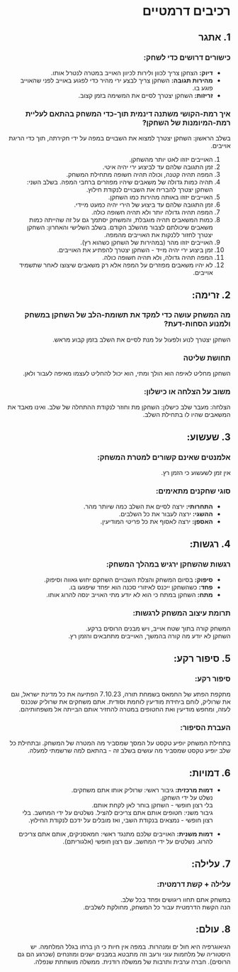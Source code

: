 <div dir='rtl' lang='he'>
  
# רכיבים דרמטיים
      
## 1. אתגר
### כישורים דרושים כדי לשחק: 
- **דיוק:** הצחקן צריך לכוון ולירות לכיוון האוייב במטרה לנטרל אותו.
- **מהירות תגובה:** השחקן צריך לבצע ירי מהיר כדי לפגוע באוייב לפני שהאוייב פוגע בו.
- **זריזות:** השחקן יצטרך לסיים את המשימה בזמן קצוב.
### איך רמת-הקושי משתנה דינמית תוך-כדי המשחק בהתאם לעליית רמת-המיומנות של השחקן?
בשלב הראשון:
השחקן יצטרך למצוא את השבויים במפה על ידי חקירתה, תוך כדי הריגת אוייבים.
  1. האוייבים יזוזו לאט יותר מהשחקן.
  2. זמן התגובה שלהם עד לביצוע ירי יהיה איטי.
  3. המפה תהיה קטנה, וכולה תהיה חשופה מתחילת המשחק.
  4. תהיה כמות גדולה של משאבים שיהיו מפוזרים ברחבי המפה.
בשלב השני:
השחקן יצטרך להבריח את השבויים לנקודת חילוץ.
1. האוייבים יזוזו באותה מהירות כמו השחקן.
2. זמן התגובה שלהם עד ביצוע של הירי יהיה כמעט מיידי.
3. המפה תהיה גדולה יותר ולא תהיה חשופה כולה.
4. כמות המשאבים תהיה מוגבלת, והמשחק יסתמך גם על זה שהייתה כמות משאבים שיכולתם לצבור מהשלב הקודם.
בשלב השלישי והאחרון:
השחקן יצטרך לחזור ללנקות את האוייבים מהמפה.
1. האוייבים יזוזו מהר (במהירות של השחקן כשהוא רץ).
2. זמן ביצוע ירי יהיה מייד - השחקן יצטרך להפתיע את האוייבים.
3. המפה תהיה גדולה, ולא תהיה חשופה כולה.
4. לא יהיו משאבים מפוזרים על המפה אלא רק משאבים שיצוצו לאחר שתשמיד אוייבים.

## 2. זרימה:
### מה המשחק עושה כדי למקד את תשומת-הלב של השחקן במשחק ולמנוע הסחות-דעת?
השחקן יצטרך לנוע ולפעול על מנת לסיים את השלב בזמן קבוע מראש.
### תחושת שליטה
השחקן מחליט לאיפה הוא הולך ומתי, הוא יכול להחליט לעצמו מאיפה לעבור ולאן.
### משוב על הצלחה או כישלון:
הצלחה: מעבר שלב
כישלון: השחקן מת וחוזר לנקודת ההתחלה של שלב. ואינו מאבד את המשאבים שהיו לו בתחילת השלב.

## 3. שעשוע:
### אלמנטים שאינם קשורים למטרת המשחק:
אין זמן לשעשוע כי הזמן רץ.
### סוגי שחקנים מתאימים:
- **התחרותי:** ירצה לסיים את השלב כמה שיותר מהר.
- **ההשגי:** ירצה לעבור את כל השלבים.
- **האספן:** ירצה לאסוף את כל פריטי המודיעין.

## 4. רגשות:
### רגשות שהשחקן ירגיש במהלך המשחק:
- **סיפוק:** בסיום המשחק והצלת השבויים השחקם יחוש גאווה וסיפוק.
- **פחד:** כשהשחקן ייכנס לאיזורי סכנה הוא יפחד שיפגעו בו.
- **מתח:** השחקן במתח כי הוא לא יודע מתי האוייב ינסה להרוג אותו.

### תרומת עיצוב המשחק לרגשות:
המשחק קורה בתוך שטח אוייב, ויש מבנים הרוסים ברקע.  
השחקן לא יודע מה קורה בהמשך, האוייבים מתחבאים והזמן רץ.

## 5. סיפור רקע:
### סיפור רקע:
מתקפת הפתע של החמאס בשמחת תורה, 7.10.23 הפתיעה את כל מדינת ישראל, וגם את שרוליק, לוחם ביחידת מודיעין לוחמת וסודית.
אתם משחקים את שרוליק שנכנס לעזה, ומחפש מודיעין ואת החטופים במטרה להחזיר אותם הבייתה אל משפחותיהם.
### העברת הסיפור:
בתחילת המשחק יופיע טקסט על המסך שמסביר מה המטרה של המשחק.
ובתחילת כל שלב יופיע טקסט שמסביר מה עושים בשלב זה - בהתאם למה שרשמתי למעלה.

## 6. דמויות:
- **דמות מרכזית:**
גיבור ראשי:
    שרוליק אותו אתם משחקים.  
    נשלט על ידי השחקן.   
    בלי רצון חופשי - השחקן בוחר לאן לקחת אותם.  
גיבור משני:
    חטופים אותם אתם צריכים להציל.
    נשלטים על ידי המחשב.
    בלי רצון חופשי - נמצאים בנקודת השבי, ואז מובלים על ידכם לנקודת החילוץ.  

- **דמות משנית:** האוייבים שלכם
מתנגד ראשי:
    חמאסניקים, אותם אתם צריכים להרוג.
    נשלטים על ידי המחשב.
    עם רצון חופשי (אלגוריתם).

    
## 7. עלילה:
### עלילה + קשת דרמטית:
במשחק אתם תחוו ריגושים ופחד בכל שלב.  
הנה הקשת הדרמטית עבור כל המשחק, מחולקת לשלבים.  




## 8. עולם:

הגיאוגרפיה היא חול ים ומנהרות.
במפה אין חיות כי הן ברחו בגלל המלחמה.
יש היסטוריה של מלחמות עוני ורעב וזה מתבטא במבנים ישנים ומוזנחים (שכרגע הם גם הרוסים).
חברה ערבית ותרבות של ממשלה רודנית.
ממשלה מושחתת שנפלה.





</div>
